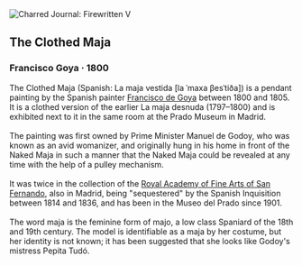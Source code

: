 <div class="artwork-of-the-day">
  <div class="container">
    <div class="img-wrapper">
      <img
        src="https://uploads7.wikiart.org/images/francisco-goya/the-clothed-maja-1800.jpg!Large.jpg"
        alt="Charred Journal: Firewritten V" />
    </div>
    <div class="artwork-detail">
      <div class="artwork-origin"> 
        <h2 class="artwork-name">The Clothed Maja</h2>
        <h3 class="artist">
          Francisco Goya
                    ·  1800
        </h3>
      </div>
      <p class="description">
        <span class="artwork-description-text ng-binding" ng-bind-html="viewModel.ArtworkOfTheDay.Description | unsafe">The Clothed Maja (Spanish: La maja vestida [la ˈmaxa βesˈtiða]) is a pendant painting by the Spanish painter <a target="_blank" href="/en/francisco-goya">Francisco de Goya</a> between 1800 and 1805. It is a clothed version of the earlier La maja desnuda (1797–1800) and is exhibited next to it in the same room at the Prado Museum in Madrid.
<br>
<br>The painting was first owned by Prime Minister Manuel de Godoy, who was known as an avid womanizer, and originally hung in his home in front of the Naked Maja in such a manner that the Naked Maja could be revealed at any time with the help of a pulley mechanism.
<br>
<br>It was twice in the collection of the <a target="_blank" href="/en/artists-by-art-institution/real-academia-de">Royal Academy of Fine Arts of San Fernando</a>, also in Madrid, being "sequestered" by the Spanish Inquisition between 1814 and 1836, and has been in the Museo del Prado since 1901.
<br>
<br>The word maja is the feminine form of majo, a low class Spaniard of the 18th and 19th century. The model is identifiable as a maja by her costume, but her identity is not known; it has been suggested that she looks like Godoy's mistress Pepita Tudó.</span>
                        <div class="text-shadow-container" ng-show="showShadow" style=""></div>
      </p>
    </div>
  </div>

</div>
